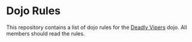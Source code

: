 Dojo Rules
==========

This repository contains a list of dojo rules for the [Deadly Vipers](https://github.com/deadlyvipers) dojo. 
All members should read the rules.

